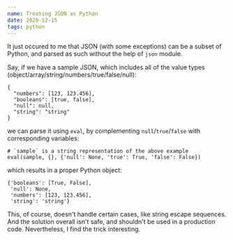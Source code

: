 ```yaml
---
name: Treating JSON as Python
date: 2020-12-15
tags: python
---
```


It just occured to me that JSON (with some exceptions)
can be a subset of Python, and parsed as such without the help of `json` module.

Say, if we have a sample JSON, which includes all of the value types
(object/array/string/numbers/true/false/null):

```
{
  "numbers": [123, 123.456],
  "booleans": [true, false],
  "null": null,
  "string": "string"
}
```

we can parse it using `eval`, by complementing
`null`/`true`/`false` with corresponding variables:

```
# `sample` is a string representation of the above example
eval(sample, {}, {'null': None, 'true': True, 'false': False})
```

which results in a proper Python object:

```
{'booleans': [True, False],
 'null': None,
 'numbers': [123, 123.456],
 'string': 'string'}
```

This, of course, doesn't handle certain cases, like string escape sequences.
And the solution overall isn't safe, and shouldn't be used in a production code.
Nevertheless, I find the trick interesting.
